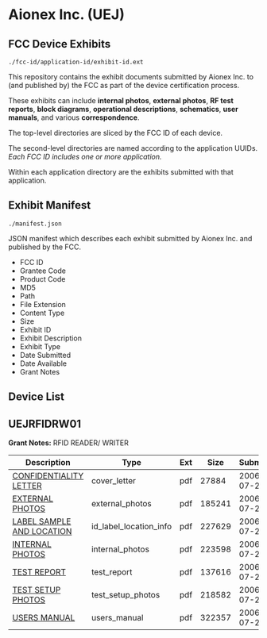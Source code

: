 # Aionex Inc. (UEJ)
## FCC Device Exhibits

```
./fcc-id/application-id/exhibit-id.ext
```

This repository contains the exhibit documents submitted by Aionex Inc. to (and published by) the FCC as part of the device certification process.

These exhibits can include **internal photos**, **external photos**, **RF test reports**, **block diagrams**, **operational descriptions**, **schematics**, **user manuals**, and various **correspondence**.

The top-level directories are sliced by the FCC ID of each device.

The second-level directories are named according to the application UUIDs. *Each FCC ID includes one or more application.*

Within each application directory are the exhibits submitted with that application. 

## Exhibit Manifest

```
./manifest.json
```

JSON manifest which describes each exhibit submitted by Aionex Inc. and published by the FCC.

- FCC ID
- Grantee Code
- Product Code
- MD5
- Path
- File Extension
- Content Type
- Size
- Exhibit ID
- Exhibit Description
- Exhibit Type
- Date Submitted
- Date Available
- Grant Notes

## Device List
## UEJRFIDRW01
**Grant Notes:** RFID READER/ WRITER

| Description | Type | Ext | Size | Submitted | Available |
| ----------- | ---- | --- | ---- | --------- | --------- |
| [CONFIDENTIALITY LETTER](UEJRFIDRW01/70171f1880c46294bc9fe61941ad0a61/685554.pdf) | cover_letter | pdf | 27884 | 2006-07-24 | 2006-07-24 |
| [EXTERNAL PHOTOS](UEJRFIDRW01/70171f1880c46294bc9fe61941ad0a61/685555.pdf) | external_photos | pdf | 185241 | 2006-07-24 | 2006-07-24 |
| [LABEL SAMPLE AND LOCATION](UEJRFIDRW01/70171f1880c46294bc9fe61941ad0a61/685557.pdf) | id_label_location_info | pdf | 227629 | 2006-07-24 | 2006-07-24 |
| [INTERNAL PHOTOS](UEJRFIDRW01/70171f1880c46294bc9fe61941ad0a61/685556.pdf) | internal_photos | pdf | 223598 | 2006-07-24 | 2006-07-24 |
| [TEST REPORT](UEJRFIDRW01/70171f1880c46294bc9fe61941ad0a61/685560.pdf) | test_report | pdf | 137616 | 2006-07-24 | 2006-07-24 |
| [TEST SETUP PHOTOS](UEJRFIDRW01/70171f1880c46294bc9fe61941ad0a61/685559.pdf) | test_setup_photos | pdf | 218582 | 2006-07-24 | 2006-07-24 |
| [USERS MANUAL](UEJRFIDRW01/70171f1880c46294bc9fe61941ad0a61/685558.pdf) | users_manual | pdf | 322357 | 2006-07-24 | 2006-07-24 |
